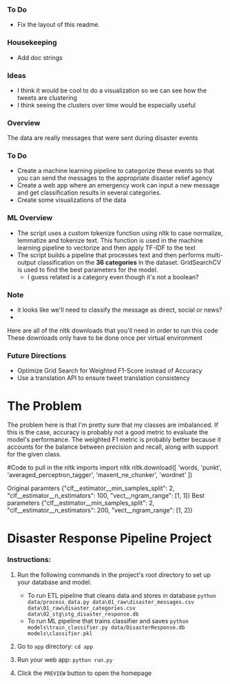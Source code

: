 ### To Do
- Fix the layout of this readme.

### Housekeeping

- Add doc strings

### Ideas

- I think it would be cool to do a visualization so we can see how the tweets are clustering
- I think seeing the clusters over time would be especially useful


### Overview
The data are really messages that were sent during disaster events

### To Do
- Create a machine learning pipeline to categorize these events so that you can send the messages to the appropriate disaster relief agency
- Create a web app where an emergency work can input a new message and get classification results in several categories.
- Create some visualizations of the data


### ML Overview
- The script uses a custom tokenize function using nltk to case normalize, lemmatize and tokenize text. This function is used in the machine learning pipeline to vectorize and then apply TF-IDF to the text
- The script builds a pipeline that processes text and then performs multi-output classification on the **36 categories** in the dataset. GridSearchCV is used to find the best parameters for the model.
    - I guess related is a category even though it's not a boolean?


### Note
- it looks like we'll need to classify the message as direct, social or news?
- 

Here are all of the nltk downloads that you'll need in order to run this code
These downloads only have to be done once per virtual environment


### Future Directions
- Optimize Grid Search for Weighted F1-Score instead of Accuracy
- Use a translation API to ensure tweet translation consistency

# The Problem

The problem here is that I'm pretty sure that my classes are imbalanced. If this is the case, accuracy is probably not a good metric to evaluate the model's performance. The weighted F1 metric is probably better because it accounts for the balance between precision and recall, along with support for the given class. 

#Code to pull in the nltk imports
import nltk
nltk.download([
    'words,
    'punkt', 
    'averaged_perceptron_tagger',
    'maxent_ne_chunker',
    'wordnet'
    ])

Original paramters
{"clf__estimator__min_samples_split": 2, "clf__estimator__n_estimators": 100, "vect__ngram_range": [1, 1]}
Best parameters
{"clf__estimator__min_samples_split": 2, "clf__estimator__n_estimators": 200, "vect__ngram_range": [1, 2]}

# Disaster Response Pipeline Project

### Instructions:
1. Run the following commands in the project's root directory to set up your database and model.

    - To run ETL pipeline that cleans data and stores in database
        `python data/process_data.py data\01_raw\disaster_messages.csv data\01_raw\disaster_categories.csv data\02_stg\stg_disaster_response.db`
    - To run ML pipeline that trains classifier and saves
        `python models\train_classifier.py data/DisasterResponse.db models\classifier.pkl`

2. Go to `app` directory: `cd app`

3. Run your web app: `python run.py`

4. Click the `PREVIEW` button to open the homepage
